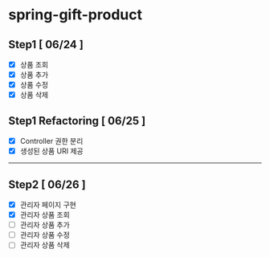 # spring-gift-product

## Step1 [ 06/24 ]

- [x] 상품 조회
- [x] 상품 추가
- [x] 상품 수정
- [x] 상품 삭제

## Step1 Refactoring [ 06/25 ]

- [x] Controller 권한 분리
- [x] 생성된 상품 URI 제공

<hr>

## Step2 [ 06/26 ]

- [x] 관리자 페이지 구현
- [x] 관리자 상품 조회
- [ ] 관리자 상품 추가
- [ ] 관리자 상품 수정
- [ ] 관리자 상품 삭제

